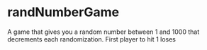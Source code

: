 # randNumberGame
A game that gives you a random number between 1 and 1000 that decrements each randomization. First player to hit 1 loses
